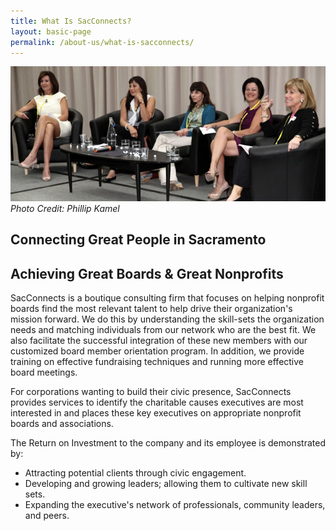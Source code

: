 ```yaml
---
title: What Is SacConnects?
layout: basic-page
permalink: /about-us/what-is-sacconnects/
---
```

![an image of Nancy and three other women sitting on stage speaking to an audience ](/assets/images/what-is-sacconnects-banner.jpg)
*Photo Credit: Phillip Kamel*

## Connecting Great People in Sacramento

## Achieving  Great Boards & Great Nonprofits

SacConnects is a boutique consulting firm that focuses on helping nonprofit boards find the most relevant talent to help drive their organization's mission forward. We do this by understanding the skill-sets the organization needs and matching individuals from our network who are the best fit. We also facilitate the successful integration of these new members with our customized board member orientation program. In addition, we provide training on effective fundraising techniques and running more effective board meetings.

For corporations wanting to build their civic presence, SacConnects provides services to identify the charitable causes executives are most interested in and places these key executives on appropriate nonprofit boards and associations.

The Return on Investment to the company and its employee is demonstrated by:

* Attracting potential clients through civic engagement.
* Developing and growing leaders; allowing them to cultivate new skill sets.
* Expanding the executive's network of professionals, community leaders, and peers.